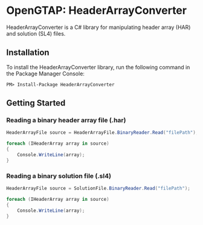 # OpenGTAP: HeaderArrayConverter

HeaderArrayConverter is a C# library for manipulating header array (HAR) and solution (SL4) files.

## Installation

To install the HeaderArrayConverter library, run the following command in the Package Manager Console:

`PM> Install-Package HeaderArrayConverter`

## Getting Started

### Reading a binary header array file (.har) 

```c#
HeaderArrayFile source = HeaderArrayFile.BinaryReader.Read("filePath");

foreach (IHeaderArray array in source)
{
    Console.WriteLine(array);
}
```

### Reading a binary solution file (.sl4)

```c#
HeaderArrayFile source = SolutionFile.BinaryReader.Read("filePath");

foreach (IHeaderArray array in source)
{
    Console.WriteLine(array);
}
```
